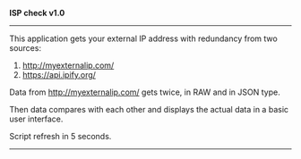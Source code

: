 **ISP check v1.0**
__________________________________________________________________________________________
This application gets your external IP address with redundancy from two sources:
1) http://myexternalip.com/
2) https://api.ipify.org/

Data from http://myexternalip.com/ gets twice, in RAW and in JSON type.

Then data compares with each other and displays the actual data in a basic user interface.

Script refresh in 5 seconds.
__________________________________________________________________________________________
